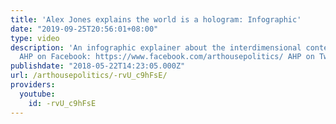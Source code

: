 ```yaml
---
title: 'Alex Jones explains the world is a hologram: Infographic'
date: "2019-09-25T20:56:01+08:00"
type: video
description: 'An infographic explainer about the interdimensional contest for earth.
  AHP on Facebook: https://www.facebook.com/arthousepolitics/ AHP on Twitter: https://twitter.com/ArtHousePtx'
publishdate: "2018-05-22T14:23:05.000Z"
url: /arthousepolitics/-rvU_c9hFsE/
providers:
  youtube:
    id: -rvU_c9hFsE
---
```

